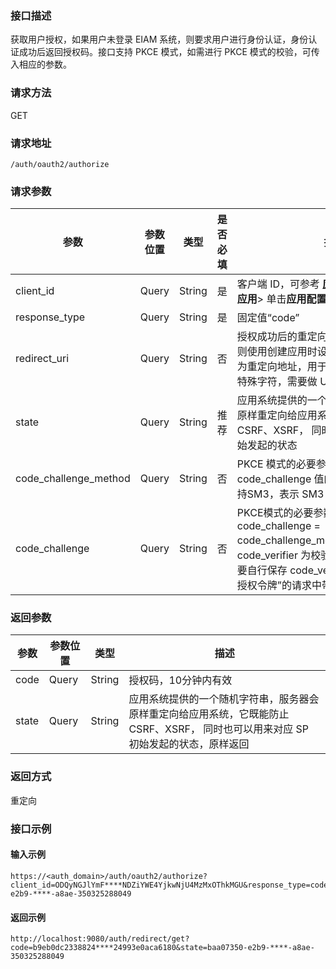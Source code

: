 ### 接口描述
获取用户授权，如果用户未登录 EIAM 系统，则要求用户进行身份认证，身份认证成功后返回授权码。接口支持 PKCE 模式，如需进行 PKCE 模式的校验，可传入相应的参数。
### 请求方法
GET
### 请求地址
```
/auth/oauth2/authorize
```
### 请求参数

| 参数                  | 参数位置 | 类型   | 是否必填| 描述                                                         |
| --------------------- | -------- | ------ | -------- | ------------------------------------------------------------ |
| client_id             | Query    | String | 是       | 客户端 ID，可参考 **[应用管理页面](https://console.cloud.tencent.com/eiam)**>**选定指定应用**> 单击**应用配置**>对应的“Client Id” |
| response_type         | Query    | String | 是       | 固定值“code”                                                 |
| redirect_uri          | Query    | String | 否       | 授权成功后的重定向地址，如该参数为空，则使用创建应用时设置的“Redirect Uri”作为重定向地址，用于接收 cod e等参数。含特殊字符，需要做 URLEncode。 |
| state                 | Query    | String | 推荐     | 应用系统提供的一个随机字符串，服务器会原样重定向给应用系统，它既能防止CSRF、XSRF， 同时也可以用来对应 SP 初始发起的状态 |
| code_challenge_method | Query    | String | 否       | PKCE 模式的必要参数，即 code_challenge 值的计算方法，目前仅支持SM3，表示 SM3 摘要算法 |
| code_challenge        | Query    | String | 否       | PKCE模式的必要参数，计算方式：code_challenge =  code_challenge_method(code_verifier)。code_verifier 为校验码原文，应用系统需要自行保存 code_verifier，并在后续“获取授权令牌”的请求中带上，用作验证 |

### 返回参数
| 参数  | 参数位置 | 类型   | 描述                                                         |
| ----- | -------- | ------ | ------------------------------------------------------------ |
| code  | Query    | String     | 授权码，10分钟内有效                                         |
| state | Query    | String       | 应用系统提供的一个随机字符串，服务器会原样重定向给应用系统，它既能防止 CSRF、XSRF， 同时也可以用来对应 SP 初始发起的状态，原样返回 |

### 返回方式
重定向

### 接口示例
#### 输入示例
```
https://<auth_domain>/auth/oauth2/authorize?client_id=ODQyNGJlYmF****NDZiYWE4YjkwNjU4MzMxOThkMGU&response_type=code&redirect_uri=http%3A%2F%2Flocalhost%3A9080%2Fauth%2Fredirect%2Fget&state=baa07350-e2b9-****-a8ae-350325288049
```
#### 返回示例
```
http://localhost:9080/auth/redirect/get?code=b9eb0dc2338824****24993e0aca6180&state=baa07350-e2b9-****-a8ae-350325288049
```


